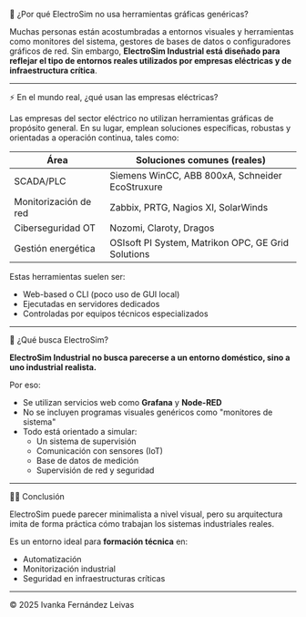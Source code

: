 🧭 ¿Por qué ElectroSim no usa herramientas gráficas genéricas?

Muchas personas están acostumbradas a entornos visuales y herramientas como monitores del sistema, gestores de bases de datos o configuradores gráficos de red. Sin embargo, **ElectroSim Industrial está diseñado para reflejar el tipo de entornos reales utilizados por empresas eléctricas y de infraestructura crítica**.

---

⚡ En el mundo real, ¿qué usan las empresas eléctricas?

Las empresas del sector eléctrico no utilizan herramientas gráficas de propósito general. En su lugar, emplean soluciones específicas, robustas y orientadas a operación continua, tales como:

| Área                         | Soluciones comunes (reales)                             |
|------------------------------|----------------------------------------------------------|
| SCADA/PLC                    | Siemens WinCC, ABB 800xA, Schneider EcoStruxure         |
| Monitorización de red        | Zabbix, PRTG, Nagios XI, SolarWinds                     |
| Ciberseguridad OT            | Nozomi, Claroty, Dragos                                 |
| Gestión energética           | OSIsoft PI System, Matrikon OPC, GE Grid Solutions      |

Estas herramientas suelen ser:
- Web-based o CLI (poco uso de GUI local)
- Ejecutadas en servidores dedicados
- Controladas por equipos técnicos especializados

---

🎯 ¿Qué busca ElectroSim?

**ElectroSim Industrial no busca parecerse a un entorno doméstico, sino a uno industrial realista.**

Por eso:
- Se utilizan servicios web como **Grafana** y **Node-RED**
- No se incluyen programas visuales genéricos como "monitores de sistema"
- Todo está orientado a simular:
  - Un sistema de supervisión
  - Comunicación con sensores (IoT)
  - Base de datos de medición
  - Supervisión de red y seguridad

---

👨‍🏫 Conclusión

ElectroSim puede parecer minimalista a nivel visual, pero su arquitectura imita de forma práctica cómo trabajan los sistemas industriales reales.

Es un entorno ideal para **formación técnica** en:
- Automatización
- Monitorización industrial
- Seguridad en infraestructuras críticas

---

© 2025 Ivanka Fernández Leivas
